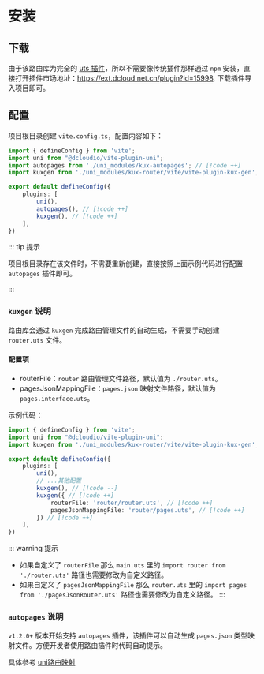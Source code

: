 # 安装

## 下载

由于该路由库为完全的 [uts 插件](https://doc.dcloud.net.cn/uni-app-x/plugin/uts-plugin.html)，所以不需要像传统插件那样通过 `npm` 安装，直接打开插件市场地址：https://ext.dcloud.net.cn/plugin?id=15998, 下载插件导入项目即可。

## 配置

项目根目录创建 `vite.config.ts`，配置内容如下：

```ts
import { defineConfig } from 'vite';
import uni from "@dcloudio/vite-plugin-uni";
import autopages from './uni_modules/kux-autopages'; // [!code ++]
import kuxgen from './uni_modules/kux-router/vite/vite-plugin-kux-gen'; // [!code ++]

export default defineConfig({
	plugins: [
		uni(),
		autopages(), // [!code ++]
        kuxgen(), // [!code ++]
	],
})
```

::: tip 提示

项目根目录存在该文件时，不需要重新创建，直接按照上面示例代码进行配置 `autopages` 插件即可。

:::

### `kuxgen` 说明 <Badge text="1.2.0+"/>
路由库会通过 `kuxgen` 完成路由管理文件的自动生成，不需要手动创建 `router.uts` 文件。
#### 配置项
- routerFile：`router` 路由管理文件路径，默认值为 `./router.uts`。
- pagesJsonMappingFile：`pages.json` 映射文件路径，默认值为 `pages.interface.uts`。

示例代码：

```ts
import { defineConfig } from 'vite';
import uni from "@dcloudio/vite-plugin-uni";
import kuxgen from './uni_modules/kux-router/vite/vite-plugin-kux-gen';

export default defineConfig({
    plugins: [
        uni(),
        // ...其他配置
        kuxgen(), // [!code --]
        kuxgen({ // [!code ++]
            routerFile: 'router/router.uts', // [!code ++]
            pagesJsonMappingFile: 'router/pages.uts', // [!code ++]
        }) // [!code ++]
    ],
})
```

::: warning 提示
+ 如果自定义了 `routerFile` 那么 `main.uts` 里的 `import router from './router.uts'` 路径也需要修改为自定义路径。
+ 如果自定义了 `pagesJsonMappingFile` 那么 `router.uts` 里的 `import pages from './pagesJsonRouter.uts'` 路径也需要修改为自定义路径。
:::

### `autopages` 说明 <Badge text="1.2.0+"/>
`v1.2.0+` 版本开始支持 `autopages` 插件，该插件可以自动生成 `pages.json` 类型映射文件。方便开发者使用路由插件时代码自动提示。

具体参考 [uni路由映射](/guide/advanced/uni-router-map)
